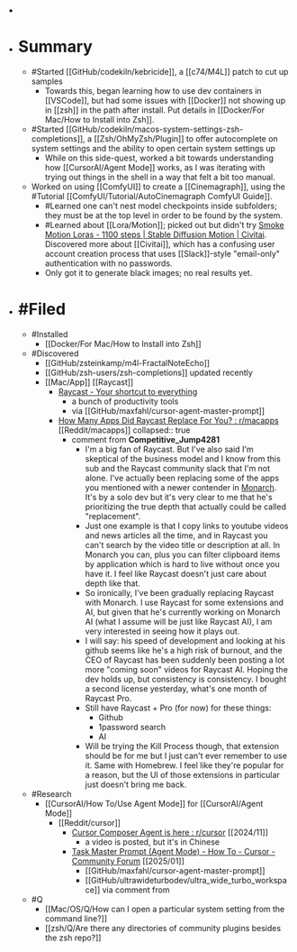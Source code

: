 -
- # Summary
	- #Started [[GitHub/codekiln/kebricide]], a [[c74/M4L]] patch to cut up samples
		- Towards this, began learning how to use dev containers in [[VSCode]], but had some issues with [[Docker]] not showing up in [[zsh]] in the path after install. Put details in [[Docker/For Mac/How to Install into Zsh]].
	- #Started [[GitHub/codekiln/macos-system-settings-zsh-completions]], a [[Zsh/OhMyZsh/Plugin]] to offer autocomplete on system settings and the ability to open certain system settings up
		- While on this side-quest, worked a bit towards understanding how [[CursorAI/Agent Mode]] works, as I was iterating with trying out things in the shell in a way that felt a bit too manual.
	- Worked on using [[ComfyUI]] to create a [[Cinemagraph]], using the #Tutorial [[ComfyUI/Tutorial/AutoCinemagraph ComfyUI Guide]].
		- #Learned one can't nest model checkpoints inside subfolders; they must be at the top level in order to be found by the system.
		- #Learned about [[Lora/Motion]]; picked out but didn't try [Smoke Motion Loras - 1100 steps | Stable Diffusion Motion | Civitai](https://civitai.com/models/435128/smoke-motion-loras). Discovered more about [[Civitai]], which has a confusing user account creation process that uses [[Slack]]-style "email-only" authentication with no passwords.
		- Only got it to generate black images; no real results yet.
- # #Filed
	- #Installed
		- [[Docker/For Mac/How to Install into Zsh]]
	- #Discovered
		- [[GitHub/zsteinkamp/m4l-FractalNoteEcho]]
		- [[GitHub/zsh-users/zsh-completions]] updated recently
		- [[Mac/App]] [[Raycast]]
			- [Raycast - Your shortcut to everything](https://www.raycast.com/)
				- a bunch of productivity tools
				- via [[GitHub/maxfahl/cursor-agent-master-prompt]]
			- [How Many Apps Did Raycast Replace For You? : r/macapps](https://www.reddit.com/r/macapps/comments/1d3iyxo/how_many_apps_did_raycast_replace_for_you/) [[Reddit/macapps]]
			  collapsed:: true
				- comment from **Competitive_Jump4281**
					- I'm a big fan of Raycast. But I've also said I'm skeptical of the business model and I know from this sub and the Raycast community slack that I'm not alone. I've actually been replacing some of the apps you mentioned with a newer contender in [Monarch](https://monarchlauncher.com/). It's by a solo dev but it's very clear to me that he's prioritizing the true depth that actually could be called "replacement".
					- Just one example is that I copy links to youtube videos and news articles all the time, and in Raycast you can't search by the video title or description at all. In Monarch you can, plus you can filter clipboard items by application which is hard to live without once you have it. I feel like Raycast doesn't just care about depth like that.
					- So ironically, I've been gradually replacing Raycast with Monarch. I use Raycast for some extensions and AI, but given that he's currently working on Monarch AI (what I assume will be just like Raycast AI), I am very interested in seeing how it plays out.
					- I will say: his speed of development and looking at his github seems like he's a high risk of burnout, and the CEO of Raycast has been suddenly been posting a lot more "coming soon" videos for Raycast AI. Hoping the dev holds up, but consistency is consistency. I bought a second license yesterday, what's one month of Raycast Pro.
					- Still have Raycast + Pro (for now) for these things:
						- Github
						- 1password search
						- AI
					- Will be trying the Kill Process though, that extension should be for me but I just can't ever remember to use it. Same with Homebrew. I feel like they're popular for a reason, but the UI of those extensions in particular just doesn't bring me back.
	- #Research
		- [[CursorAI/How To/Use Agent Mode]] for [[CursorAI/Agent Mode]]
			- [[Reddit/cursor]]
				- [Cursor Composer Agent is here : r/cursor](https://www.reddit.com/r/cursor/comments/1gyq690/cursor_composer_agent_is_here/)  [[2024/11]]
					- a video is posted, but it's in Chinese
				- [Task Master Prompt (Agent Mode) - How To - Cursor - Community Forum](https://forum.cursor.com/t/task-master-prompt-agent-mode/39980) [[2025/01]]
					- [[GitHub/maxfahl/cursor-agent-master-prompt]]
					- [[GitHub/ultrawideturbodev/ultra_wide_turbo_workspace]] via comment from
	- #Q
		- [[Mac/OS/Q/How can I open a particular system setting from the command line?]]
		- [[zsh/Q/Are there any directories of community plugins besides the zsh repo?]]